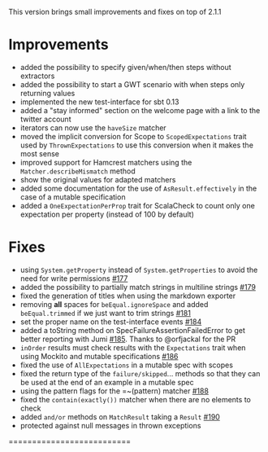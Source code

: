 This version brings small improvements and fixes on top of 2.1.1

Improvements
============

 * added the possibility to specify given/when/then steps without extractors
 * added the possibility to start a GWT scenario with when steps only returning values
 * implemented the new test-interface for sbt 0.13
 * added a "stay informed" section on the welcome page with a link to the twitter account
 * iterators can now use the `haveSize` matcher
 * moved the implicit conversion for Scope to `ScopedExpectations` trait used by `ThrownExpectations` to use this conversion when it makes the most sense
 * improved support for Hamcrest matchers using the `Matcher.describeMismatch` method
 * show the original values for adapted matchers
 * added some documentation for the use of `AsResult.effectively` in the case of a mutable specification
 * added a `OneExpectationPerProp` trait for ScalaCheck to count only one expectation per property (instead of 100 by default)

Fixes
=====

 * using `System.getProperty` instead of `System.getProperties` to avoid the need for write permissions [#177](https://github.com/etorreborre/specs2/issues/177)
 * added the possibility to partially match strings in multiline strings [#179](https://github.com/etorreborre/specs2/issues/179)
 * fixed the generation of titles when using the markdown exporter
 * removing **all** spaces for `beEqual.ignoreSpace` and added `beEqual.trimmed` if we just want to trim strings [#181](https://github.com/etorreborre/specs2/issues/181)
 * set the proper name on the test-interface events [#184](https://github.com/etorreborre/specs2/issues/184)
 * added a toString method on SpecFailureAssertionFailedError to get better reporting with Jumi [#185](https://github.com/etorreborre/specs2/issues/185). Thanks to @orfjackal for the PR
 * `inOrder` results must check results with the `Expectations` trait when using Mockito and mutable specifications [#186](https://github.com/etorreborre/specs2/issues/186)
 * fixed the use of `AllExpectations` in a mutable spec with scopes
 * fixed the return type of the `failure/skipped`... methods so that they can be used at the end of an example in a mutable spec
 * using the pattern flags for the =~(pattern) matcher [#188](https://github.com/etorreborre/specs2/issues/188)
 * fixed the `contain(exactly())` matcher when there are no elements to check
 * added `and/or` methods on `MatchResult` taking a `Result` [#190](https://github.com/etorreborre/specs2/issues/190)
 * protected against null messages in thrown exceptions
 
 ==========================

